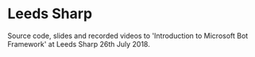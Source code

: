 # Leeds Sharp

Source code, slides and recorded videos to 'Introduction to Microsoft Bot Framework' at Leeds Sharp 26th July 2018.